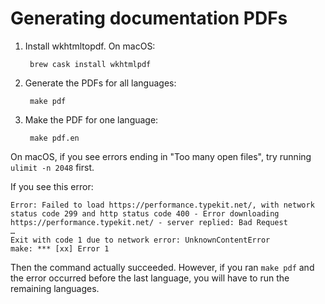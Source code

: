 # Generating documentation PDFs

1. Install wkhtmltopdf. On macOS:

        brew cask install wkhtmlpdf

1. Generate the PDFs for all languages:

        make pdf

1. Make the PDF for one language:

        make pdf.en

On macOS, if you see errors ending in "Too many open files", try running `ulimit -n 2048` first.

If you see this error:

    Error: Failed to load https://performance.typekit.net/, with network status code 299 and http status code 400 - Error downloading https://performance.typekit.net/ - server replied: Bad Request
    …
    Exit with code 1 due to network error: UnknownContentError
    make: *** [xx] Error 1

Then the command actually succeeded. However, if you ran `make pdf` and the error occurred before the last language, you will have to run the remaining languages.
